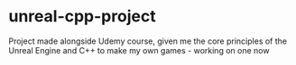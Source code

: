 # unreal-cpp-project
Project made alongside Udemy course, given me the core principles of the Unreal Engine and C++ to make my own games - working on one now
